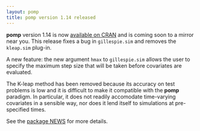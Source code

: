 ```yaml
---
layout: pomp
title: pomp version 1.14 released
---
```


**pomp** version 1.14 is now [available on CRAN](https://cran.r-project.org/package=pomp) and is coming soon to a mirror near you.
This release fixes a bug in `gillespie.sim` and removes the `kleap.sim` plug-in.

A new feature: the new argument `hmax` to `gillespie.sim` allows the user to specify the maximum step size that will be taken before covariates are evaluated.

The K-leap method has been removed because its accuracy on test problems is low and it is difficult to make it compatible with the **pomp** paradigm.
In particular, it does not readily accomodate time-varying covariates in a sensible way, nor does it lend itself to simulations at pre-specified times.

See the [package NEWS](https://kingaa.github.io/pomp/NEWS/) for more details.
